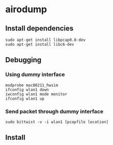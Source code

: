 # airodump
## Install dependencies
``` 
sudo apt-get install libpcap0.8-dev
sudo apt-get install libc6-dev
```

## Debugging

### Using dummy interface
```
modprobe mac80211_hwsim
ifconfig wlan1 down
iwconfig wlan1 mode monitor
ifconfig wlan1 up
```

### Send packet through dummy interface
```
sudo bittwist -v -i wlan1 [pcapfile location]
```


## Install
```